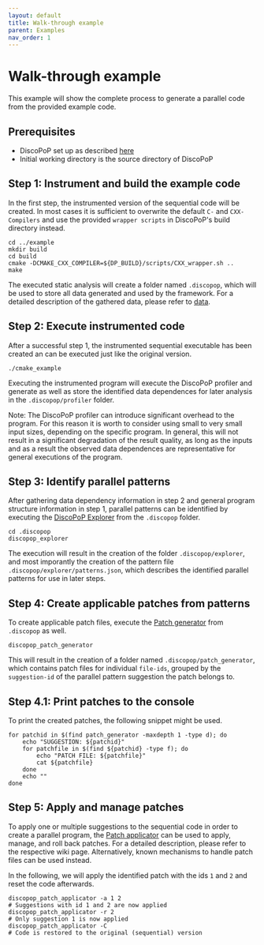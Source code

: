 ```yaml
---
layout: default
title: Walk-through example
parent: Examples
nav_order: 1
---
```


# Walk-through example
This example will show the complete process to generate a parallel code from the provided example code.

## Prerequisites
- DiscoPoP set up as described [here](../setup/discopop.md)
- Initial working directory is the source directory of DiscoPoP

## Step 1: Instrument and build the example code
In the first step, the instrumented version of the sequential code will be created.
In most cases it is sufficient to overwrite the default `C-` and `CXX-Compilers` and use the provided `wrapper scripts` in DiscoPoP's build directory instead.
```
cd ../example
mkdir build
cd build
cmake -DCMAKE_CXX_COMPILER=${DP_BUILD}/scripts/CXX_wrapper.sh .. 
make
```

The executed static analysis will create a folder named `.discopop`, which will be used to store all data generated and used by the framework.
For a detailed description of the gathered data, please refer to [data](../data/data.md).

## Step 2: Execute instrumented code
After a successful step 1, the instrumented sequential executable has been created an can be executed just like the original version.
```
./cmake_example
```

Executing the instrumented program will execute the DiscoPoP profiler and generate as well as store the identified data dependences for later analysis in the `.discopop/profiler` folder.

Note: The DiscoPoP profiler can introduce significant overhead to the program. For this reason it is worth to consider using small to very small input sizes, depending on the specific program. In general, this will not result in a significant degradation of the result quality, as long as the inputs and as a result the observed data dependences are representative for general executions of the program.


## Step 3: Identify parallel patterns
After gathering data dependency information in step 2 and general program structure information in step 1, parallel patterns can be identified by executing the [DiscoPoP Explorer](../tools/Explorer.md) from the `.discopop` folder.

```
cd .discopop
discopop_explorer
```

The execution will result in the creation of the folder `.discopop/explorer`, and most imporantly the creation of the pattern file `.discopop/explorer/patterns.json`, which describes the identified parallel patterns for use in later steps.

## Step 4: Create applicable patches from patterns
To create applicable patch files, execute the [Patch generator](../tools/Patch_generator.md) from `.discopop` as well.
```
discopop_patch_generator
```
This will result in the creation of a folder named `.discopop/patch_generator`, which contains patch files for individual `file-ids`, grouped by the `suggestion-id` of the parallel pattern suggestion the patch belongs to.

## Step 4.1: Print patches to the console
To print the created patches, the following snippet might be used.
```
for patchid in $(find patch_generator -maxdepth 1 -type d); do
    echo "SUGGESTION: ${patchid}"
    for patchfile in $(find ${patchid} -type f); do
        echo "PATCH FILE: ${patchfile}"
        cat ${patchfile} 
    done
    echo ""
done
```

## Step 5: Apply and manage patches
To apply one or multiple suggestions to the sequential code in order to create a parallel program, the [Patch applicator](../tools/Patch_applicator.md) can be used to apply, manage, and roll back patches.
For a detailed description, please refer to the respective wiki page.
Alternatively, known mechanisms to handle patch files can be used instead.

In the following, we will apply the identified patch with the ids `1` and `2` and reset the code afterwards.
```
discopop_patch_applicator -a 1 2
# Suggestions with id 1 and 2 are now applied
discopop_patch_applicator -r 2
# Only suggestion 1 is now applied
discopop_patch_applicator -C
# Code is restored to the original (sequential) version
```
